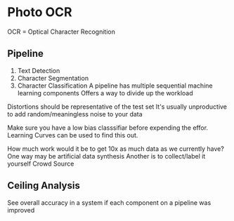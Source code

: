 # Photo OCR
OCR = Optical Character Recognition
## Pipeline
1. Text Detection
2. Character Segmentation
3. Character Classification
A pipeline has multiple sequential machine learning components
Offers a way to divide up the workload

Distortions should be representative of the test set
It's usually unproductive to add random/meaningless noise to your data

Make sure you have a low bias classsifiar before expending the effor. Learning Curves can be used to find this out.

How much work would it be to get 10x as much data as we currently have?
One way may be artificial data synthesis
Another is to collect/label it yourself
Crowd Source

## Ceiling Analysis
See overall accuracy in a system if each component on a pipeline was improved
